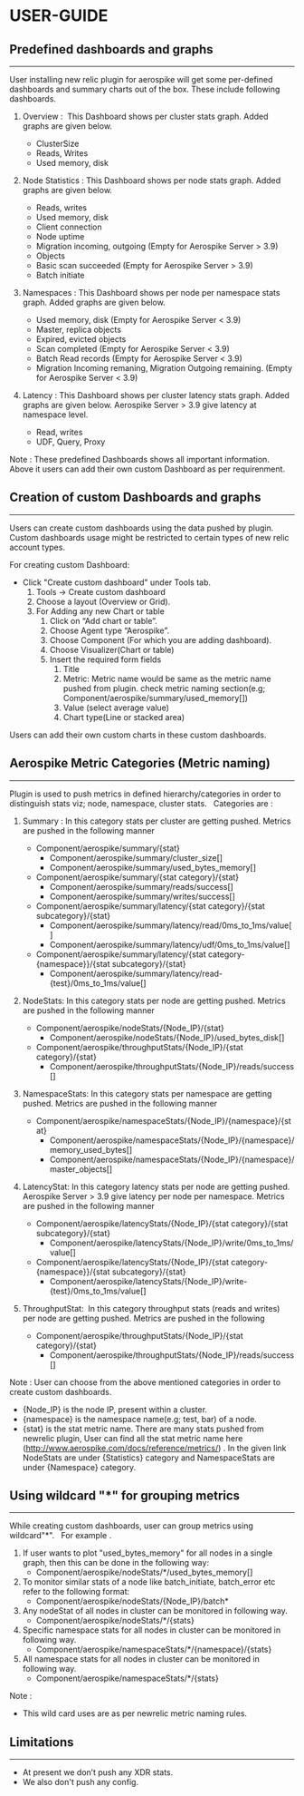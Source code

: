 # USER-GUIDE
## Predefined dashboards and graphs
-----------------------------------------
User installing new relic plugin for aerospike will get some per-defined dashboards and summary charts out of the box.
These include following dashboards.

   1. Overview :  This Dashboard shows per cluster stats graph. Added graphs are given below.
	   * ClusterSize
	   * Reads, Writes
	   * Used memory, disk
   2. Node Statistics : This Dashboard shows per node stats graph. Added graphs are given below.
	   * Reads, writes
	   * Used memory, disk
	   * Client connection
       * Node uptime
	   * Migration incoming, outgoing (Empty for Aerospike Server > 3.9)
	   * Objects
	   * Basic scan succeeded (Empty for Aerospike Server > 3.9)
	   * Batch initiate
   3. Namespaces : This Dashboard shows per node per namespace stats graph. Added graphs are given below.
	   * Used memory, disk (Empty for Aerospike Server < 3.9)
	   * Master, replica objects
	   * Expired, evicted objects
	   * Scan completed (Empty for Aerospike Server < 3.9)
	   * Batch Read records (Empty for Aerospike Server < 3.9)
	   * Migration Incoming remaning, Migration Outgoing remaining. (Empty for Aerospike Server < 3.9)

   4. Latency : This Dashboard shows per cluster latency stats graph. Added graphs are given below. Aerospike Server > 3.9 give latency at namespace level.
	   * Read, writes
	   * UDF, Query, Proxy
	 
Note :
	These predefined Dashboards shows all important information. Above it users can add their own custom Dashboard as per requirenment.


## Creation of custom Dashboards and graphs
---------------------------------------------------
Users can create custom dashboards using the data pushed by plugin. Custom dashboards usage might be restricted to certain types of new relic account types.

For creating custom Dashboard:
   * Click "Create custom dashboard" under Tools tab.
	 1. Tools -> Create custom dashboard
	 2. Choose a layout (Overview or Grid).
	 3. For Adding any new Chart or table
	    1. Click on “Add chart or table”.
	    2. Choose Agent type “Aerospike”.
	    3. Choose Component (For which you are adding dashboard).
	    4. Choose Visualizer(Chart or table)
	    5. Insert the required form fields
	       1. Title
	       2. Metric: Metric name would be same as the metric name pushed from plugin. check metric naming section(e.g; Component/aerospike/summary/used_memory[])
	       3. Value (select average value)
	       4. Chart type(Line or stacked area)

Users can add their own custom charts in these custom dashboards.


## Aerospike Metric Categories (Metric naming)
---------------------------------------------------
Plugin is used to push metrics in defined hierarchy/categories in order to distinguish stats viz; node, namespace, cluster stats.  
Categories are :

   1. Summary : In this category stats per cluster are getting pushed. Metrics are pushed in the following manner
	   * Component/aerospike/summary/{stat}
	       * Component/aerospike/summary/cluster_size[]
	       * Component/aerospike/summary/used_bytes_memory[]
	   * Component/aerospike/summary/{stat category}/{stat}
	       * Component/aerospike/summary/reads/success[]
	       * Component/aerospike/summary/writes/success[]
	   * Component/aerospike/summary/latency/{stat category}/{stat subcategory}/{stat}
	       * Component/aerospike/summary/latency/read/0ms_to_1ms/value[]
	       * Component/aerospike/summary/latency/udf/0ms_to_1ms/value[]
	   * Component/aerospike/summary/latency/{stat category-{namespace}}/{stat subcategory}/{stat}
	       * Component/aerospike/summary/latency/read-{test}/0ms_to_1ms/value[]

   2. NodeStats: In this category stats per node are getting pushed. Metrics are pushed in the following manner
	   * Component/aerospike/nodeStats/{Node_IP}/{stat}
	       * Component/aerospike/nodeStats/{Node_IP}/used_bytes_disk[]
	   * Component/aerospike/throughputStats/{Node_IP}/{stat category}/{stat}
	       * Component/aerospike/throughputStats/{Node_IP}/reads/success[]

   3. NamespaceStats: In this category stats per namespace are getting pushed. Metrics are pushed in the following manner
	   * Component/aerospike/namespaceStats/{Node_IP}/{namespace}/{stat}
	       * Component/aerospike/namespaceStats/{Node_IP}/{namespace}/memory_used_bytes[]
	       * Component/aerospike/namespaceStats/{Node_IP}/{namespace}/master_objects[]

   4. LatencyStat: In this category latency stats per node are getting pushed. Aerospike Server > 3.9 give latency per node per namespace. Metrics are pushed in the following manner
	   * Component/aerospike/latencyStats/{Node_IP}/{stat category}/{stat subcategory}/{stat}
	       * Component/aerospike/latencyStats/{Node_IP}/write/0ms_to_1ms/value[]
	   * Component/aerospike/latencyStats/{Node_IP}/{stat category-{namespace}}/{stat subcategory}/{stat}
	       * Component/aerospike/latencyStats/{Node_IP}/write-{test}/0ms_to_1ms/value[]

   5. ThroughputStat:  In this category throughput stats (reads and writes) per node are getting pushed. Metrics are pushed in the following 
	   * Component/aerospike/throughputStats/{Node_IP}/{stat category}/{stat}
	       * Component/aerospike/throughputStats/{Node_IP}/reads/success[]
	        
Note :
	User can choose from the above mentioned categories in order to create custom dashboards.
* {Node_IP} is the node IP, present within a cluster.
* {namespace} is the namespace name(e.g; test, bar) of a node.
* {stat} is the stat metric name. There are many stats pushed from newrelic plugin, User can find all the stat metric name here (http://www.aerospike.com/docs/reference/metrics/) . In the given link NodeStats are under {Statistics} category and NamespaceStats are under {Namespace} category.

## Using wildcard "*" for grouping metrics
--------------------------------------------
While creating custom dashboards, user can group metrics using wildcard"*".  
For example .

1. If user wants to plot "used_bytes_memory" for all nodes in a single graph, then this can be done in the following way:
	* Component/aerospike/nodeStats/*/used_bytes_memory[]
2. To monitor similar stats of a node like batch_initiate, batch_error etc refer to the following format:
	* Component/aerospike/nodeStats/{Node_IP}/batch*
3. Any nodeStat of all nodes in cluster can be monitored in following way.
	* Component/aerospike/nodeStats/*/{stats}
4. Specific namespace stats for all nodes in cluster can be monitored in following way.
	* Component/aerospike/namespaceStats/*/{namespace}/{stats}
5. All namespace stats for all nodes in cluster can be monitored in following way.
	* Component/aerospike/namespaceStats/*/{stats}
	
Note :
* This wild card uses are as per newrelic metric naming rules.

## Limitations
--------------
* At present we don’t push any XDR stats.
* We also don't push any config.
	            
